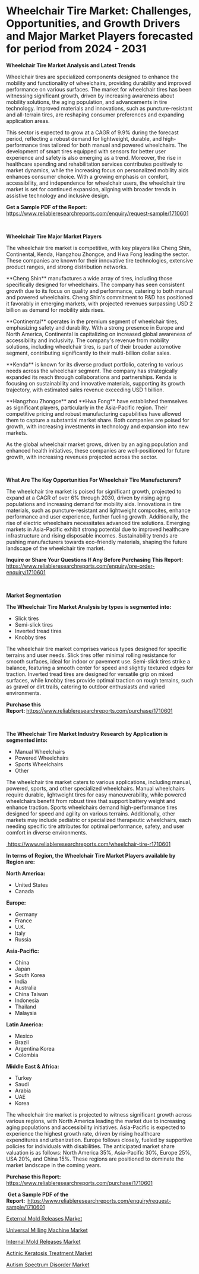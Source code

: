 <p><h1>Wheelchair Tire Market: Challenges, Opportunities, and Growth Drivers and Major Market Players forecasted for period from 2024 - 2031</h1></p><p><strong>Wheelchair Tire Market Analysis and Latest Trends</strong></p>
<p><p>Wheelchair tires are specialized components designed to enhance the mobility and functionality of wheelchairs, providing durability and improved performance on various surfaces. The market for wheelchair tires has been witnessing significant growth, driven by increasing awareness about mobility solutions, the aging population, and advancements in tire technology. Improved materials and innovations, such as puncture-resistant and all-terrain tires, are reshaping consumer preferences and expanding application areas.</p><p>This sector is expected to grow at a CAGR of 9.9% during the forecast period, reflecting a robust demand for lightweight, durable, and high-performance tires tailored for both manual and powered wheelchairs. The development of smart tires equipped with sensors for better user experience and safety is also emerging as a trend. Moreover, the rise in healthcare spending and rehabilitation services contributes positively to market dynamics, while the increasing focus on personalized mobility aids enhances consumer choice. With a growing emphasis on comfort, accessibility, and independence for wheelchair users, the wheelchair tire market is set for continued expansion, aligning with broader trends in assistive technology and inclusive design.</p></p>
<p><strong>Get a Sample PDF of the Report:&nbsp;</strong> <a href="https://www.reliableresearchreports.com/enquiry/request-sample/1710601?utm_campaign=4&utm_medium=2&utm_source=Github&utm_content=ia&utm_term=22102024&utm_id=wheelchair-tire">https://www.reliableresearchreports.com/enquiry/request-sample/1710601</a></p>
<p>&nbsp;</p>
<p><strong>Wheelchair Tire Major Market Players</strong></p>
<p><p>The wheelchair tire market is competitive, with key players like Cheng Shin, Continental, Kenda, Hangzhou Zhongce, and Hwa Fong leading the sector. These companies are known for their innovative tire technologies, extensive product ranges, and strong distribution networks.</p><p>**Cheng Shin** manufactures a wide array of tires, including those specifically designed for wheelchairs. The company has seen consistent growth due to its focus on quality and performance, catering to both manual and powered wheelchairs. Cheng Shin's commitment to R&D has positioned it favorably in emerging markets, with projected revenues surpassing USD 2 billion as demand for mobility aids rises.</p><p>**Continental** operates in the premium segment of wheelchair tires, emphasizing safety and durability. With a strong presence in Europe and North America, Continental is capitalizing on increased global awareness of accessibility and inclusivity. The company's revenue from mobility solutions, including wheelchair tires, is part of their broader automotive segment, contributing significantly to their multi-billion dollar sales.</p><p>**Kenda** is known for its diverse product portfolio, catering to various needs across the wheelchair segment. The company has strategically expanded its reach through collaborations and partnerships. Kenda is focusing on sustainability and innovative materials, supporting its growth trajectory, with estimated sales revenue exceeding USD 1 billion.</p><p>**Hangzhou Zhongce** and **Hwa Fong** have established themselves as significant players, particularly in the Asia-Pacific region. Their competitive pricing and robust manufacturing capabilities have allowed them to capture a substantial market share. Both companies are poised for growth, with increasing investments in technology and expansion into new markets.</p><p>As the global wheelchair market grows, driven by an aging population and enhanced health initiatives, these companies are well-positioned for future growth, with increasing revenues projected across the sector.</p></p>
<p>&nbsp;</p>
<p><strong>What Are The Key Opportunities For Wheelchair Tire Manufacturers?</strong></p>
<p><p>The wheelchair tire market is poised for significant growth, projected to expand at a CAGR of over 6% through 2030, driven by rising aging populations and increasing demand for mobility aids. Innovations in tire materials, such as puncture-resistant and lightweight composites, enhance performance and user experience, further fueling growth. Additionally, the rise of electric wheelchairs necessitates advanced tire solutions. Emerging markets in Asia-Pacific exhibit strong potential due to improved healthcare infrastructure and rising disposable incomes. Sustainability trends are pushing manufacturers towards eco-friendly materials, shaping the future landscape of the wheelchair tire market.</p></p>
<p><strong>Inquire or Share Your Questions If Any Before Purchasing This Report:</strong> <a href="https://www.reliableresearchreports.com/enquiry/pre-order-enquiry/1710601?utm_campaign=4&utm_medium=2&utm_source=Github&utm_content=ia&utm_term=22102024&utm_id=wheelchair-tire">https://www.reliableresearchreports.com/enquiry/pre-order-enquiry/1710601</a></p>
<p>&nbsp;</p>
<p><strong>Market Segmentation</strong></p>
<p><strong>The Wheelchair Tire Market Analysis by types is segmented into:</strong></p>
<p><ul><li>Slick tires</li><li>Semi-slick tires</li><li>Inverted tread tires</li><li>Knobby tires</li></ul></p>
<p><p>The wheelchair tire market comprises various types designed for specific terrains and user needs. Slick tires offer minimal rolling resistance for smooth surfaces, ideal for indoor or pavement use. Semi-slick tires strike a balance, featuring a smooth center for speed and slightly textured edges for traction. Inverted tread tires are designed for versatile grip on mixed surfaces, while knobby tires provide optimal traction on rough terrains, such as gravel or dirt trails, catering to outdoor enthusiasts and varied environments.</p></p>
<p><strong>Purchase this Report:&nbsp;</strong><a href="https://www.reliableresearchreports.com/purchase/1710601?utm_campaign=4&utm_medium=2&utm_source=Github&utm_content=ia&utm_term=22102024&utm_id=wheelchair-tire">https://www.reliableresearchreports.com/purchase/1710601</a></p>
<p>&nbsp;</p>
<p><strong>The Wheelchair Tire Market Industry Research by Application is segmented into:</strong></p>
<p><ul><li>Manual Wheelchairs</li><li>Powered Wheelchairs</li><li>Sports Wheelchairs</li><li>Other</li></ul></p>
<p><p>The wheelchair tire market caters to various applications, including manual, powered, sports, and other specialized wheelchairs. Manual wheelchairs require durable, lightweight tires for easy maneuverability, while powered wheelchairs benefit from robust tires that support battery weight and enhance traction. Sports wheelchairs demand high-performance tires designed for speed and agility on various terrains. Additionally, other markets may include pediatric or specialized therapeutic wheelchairs, each needing specific tire attributes for optimal performance, safety, and user comfort in diverse environments.</p></p>
<p><a href="https://www.reliableresearchreports.com/wheelchair-tire-r1710601?utm_campaign=4&utm_medium=2&utm_source=Github&utm_content=ia&utm_term=22102024&utm_id=wheelchair-tire">&nbsp;https://www.reliableresearchreports.com/wheelchair-tire-r1710601</a></p>
<p><strong>In terms of Region, the Wheelchair Tire Market Players available by Region are:</strong></p>
<p>
    <p> <strong> North America: </strong>
        <ul>
            <li>United States</li>
            <li>Canada</li>
        </ul>
        </p> 
    <p> <strong> Europe: </strong>
        <ul>
            <li>Germany</li>
            <li>France</li>
            <li>U.K.</li>
            <li>Italy</li>
            <li>Russia</li>
        </ul>
        </p> 
    <p> <strong> Asia-Pacific: </strong>
        <ul>
            <li>China</li>
            <li>Japan</li>
            <li>South Korea</li>
            <li>India</li>
            <li>Australia</li>
            <li>China Taiwan</li>
            <li>Indonesia</li>
            <li>Thailand</li>
            <li>Malaysia</li>
        </ul>
        </p> 
    <p> <strong> Latin America: </strong>
        <ul>
            <li>Mexico</li>
            <li>Brazil</li>
            <li>Argentina Korea</li>
            <li>Colombia</li>
        </ul>
        </p> 
    <p> <strong> Middle East & Africa: </strong>
        <ul>
            <li>Turkey</li>
            <li>Saudi</li>
            <li>Arabia</li>
            <li>UAE</li>
            <li>Korea</li>
        </ul>
    </p>
    </p>
<p><p>The wheelchair tire market is projected to witness significant growth across various regions, with North America leading the market due to increasing aging populations and accessibility initiatives. Asia-Pacific is expected to experience the highest growth rate, driven by rising healthcare expenditures and urbanization. Europe follows closely, fueled by supportive policies for individuals with disabilities. The anticipated market share valuation is as follows: North America 35%, Asia-Pacific 30%, Europe 25%, USA 20%, and China 15%. These regions are positioned to dominate the market landscape in the coming years.</p></p>
<p><strong>Purchase this Report: </strong><a href="https://www.reliableresearchreports.com/purchase/1710601?utm_campaign=4&utm_medium=2&utm_source=Github&utm_content=ia&utm_term=22102024&utm_id=wheelchair-tire">https://www.reliableresearchreports.com/purchase/1710601</a></p>
<p>&nbsp;<strong>Get a Sample PDF of the Report:&nbsp;&nbsp;</strong><a href="https://www.reliableresearchreports.com/enquiry/request-sample/1710601?utm_campaign=4&utm_medium=2&utm_source=Github&utm_content=ia&utm_term=22102024&utm_id=wheelchair-tire">https://www.reliableresearchreports.com/enquiry/request-sample/1710601</a></p>
<p><strong></strong></p>
<p><p><a href="https://github.com/WayneHopkins413/Market-Research-Report-List-1/blob/main/external-mold-releases-market.md?utm_campaign=4&utm_medium=2&utm_source=Github&utm_content=ia&utm_term=22102024&utm_id=wheelchair-tire">External Mold Releases Market</a></p><p><a href="https://issuu.com/reportprime-2/docs/universal-milling-machine-market-si_a30a868a123893?utm_campaign=4&utm_medium=2&utm_source=Github&utm_content=ia&utm_term=22102024&utm_id=wheelchair-tire">Universal Milling Machine Market</a></p><p><a href="https://github.com/alesiasc0na/Market-Research-Report-List-1/blob/main/internal-mold-releases-market.md?utm_campaign=4&utm_medium=2&utm_source=Github&utm_content=ia&utm_term=22102024&utm_id=wheelchair-tire">Internal Mold Releases Market</a></p><p><a href="https://www.linkedin.com/pulse/actinic-keratosis-treatment-market-trends-insights-type-gga7c?utm_campaign=4&utm_medium=2&utm_source=Github&utm_content=ia&utm_term=22102024&utm_id=wheelchair-tire">Actinic Keratosis Treatment Market</a></p><p><a href="https://www.linkedin.com/pulse/autism-spectrum-disorder-market-indicators-size-regional-jtq7c?utm_campaign=4&utm_medium=2&utm_source=Github&utm_content=ia&utm_term=22102024&utm_id=wheelchair-tire">Autism Spectrum Disorder Market</a></p></p>